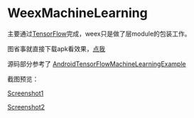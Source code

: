 # WeexMachineLearning

主要通过[TensorFlow](https://www.tensorflow.org/)完成，weex只是做了层module的包装工作。

图省事就直接下载apk看效果，[点我](doc/app-debug.apk)

源码部分参考了 [AndroidTensorFlowMachineLearningExample](https://github.com/MindorksOpenSource/AndroidTensorFlowMachineLearningExample)

截图预览：

[Screenshot1](./doc/Screenshot1.png)

[Screenshot2](./doc/Screenshot2.png)

